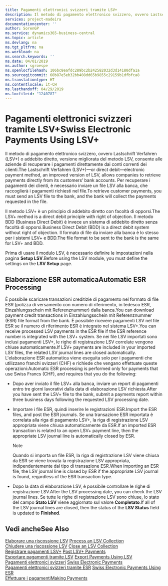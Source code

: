 ```yaml
---
title: Pagamenti elettronici svizzeri tramite LSV+
description: Il metodo di pagamento elettronico svizzero, ovvero Lastschrift Verfahren (LSV+) o addebito diretto, versione migliorata del metodo LSV, consente alle aziende di recuperare i pagamenti direttamente dai conti correnti dei clienti. Per recuperare i pagamenti dei clienti, è necessario inviare un file LSV alla banca, che raccoglierà i pagamenti richiesti nel file.
services: project-madeira
documentationcenter: ''
author: SorenGP
ms.service: dynamics365-business-central
ms.topic: article
ms.devlang: na
ms.tgt_pltfrm: na
ms.workload: na
ms.search.keywords: ''
ms.date: 04/01/2019
ms.author: sgroespe
ms.openlocfilehash: 106bc8eafdc289bc2b242582032d3d14180dfa1a
ms.sourcegitcommit: 60b87e5eb32bb408dd65b9855c29159b1dfbfca8
ms.translationtype: HT
ms.contentlocale: it-CH
ms.lasthandoff: 04/29/2019
ms.locfileid: "1240787"
---
```

# <a name="swiss-electronic-payments-using-lsv"></a><span data-ttu-id="bc078-104">Pagamenti elettronici svizzeri tramite LSV+</span><span class="sxs-lookup"><span data-stu-id="bc078-104">Swiss Electronic Payments Using LSV+</span></span>
<span data-ttu-id="bc078-105">Il metodo di pagamento elettronico svizzero, ovvero Lastschrift Verfahren (LSV+) o addebito diretto, versione migliorata del metodo LSV, consente alle aziende di recuperare i pagamenti direttamente dai conti correnti dei clienti.</span><span class="sxs-lookup"><span data-stu-id="bc078-105">The Lastschrift Verfahren (LSV+)—or direct debit—electronic payment method, an improved version of LSV, allows companies to retrieve payments directly from its customers’ bank accounts.</span></span> <span data-ttu-id="bc078-106">Per recuperare i pagamenti dei clienti, è necessario inviare un file LSV alla banca, che raccoglierà i pagamenti richiesti nel file.</span><span class="sxs-lookup"><span data-stu-id="bc078-106">To retrieve customer payments, you must send an LSV file to the bank, and the bank will collect the payments requested in the file.</span></span>  

<span data-ttu-id="bc078-107">Il metodo LSV+ è un principio di addebito diretto con facoltà di opporsi.</span><span class="sxs-lookup"><span data-stu-id="bc078-107">The LSV+ method is a direct debit principle with right of objection.</span></span> <span data-ttu-id="bc078-108">Il metodo BDD (Business Direct Debit) è invece un sistema di addebito diretto senza facoltà di opporsi.</span><span class="sxs-lookup"><span data-stu-id="bc078-108">Business Direct Debit (BDD) is a direct debit system without right of objection.</span></span> <span data-ttu-id="bc078-109">Il formato di file da inviare alla banca è lo stesso per i sistemi LSV+ e BDD.</span><span class="sxs-lookup"><span data-stu-id="bc078-109">The file format to be sent to the bank is the same for LSV+ and BDD.</span></span>  

<span data-ttu-id="bc078-110">Prima di usare il modulo LSV, è necessario definire le impostazioni nella pagina **Setup LSV**.</span><span class="sxs-lookup"><span data-stu-id="bc078-110">Before using the LSV module, you must define the settings on the **LSV Setup** page.</span></span>

## <a name="automatic-esr-processing"></a><span data-ttu-id="bc078-111">Elaborazione ESR automatica</span><span class="sxs-lookup"><span data-stu-id="bc078-111">Automatic ESR Processing</span></span>  
<span data-ttu-id="bc078-112">È possibile scaricare transazioni creditizie di pagamento nel formato di file ESR (polizza di versamento con numero di riferimento, in tedesco ESR, Einzahlungsschein mit Referenznummer) dalla banca.</span><span class="sxs-lookup"><span data-stu-id="bc078-112">You can download payment credit transactions in Einzahlungsschein mit Referenznummer (ESR) file format from the bank.</span></span> <span data-ttu-id="bc078-113">È possibile ricevere pagamenti LSV nel file ESR se il numero di riferimento ESR è integrato nel sistema LSV+.</span><span class="sxs-lookup"><span data-stu-id="bc078-113">You can receive processed LSV payments in the ESR file if the ESR reference number is integrated with the LSV+ system.</span></span> <span data-ttu-id="bc078-114">Se nei file LSV importati sono inclusi pagamenti LSV+, le righe di registrazione LSV correlate vengono chiuse automaticamente.</span><span class="sxs-lookup"><span data-stu-id="bc078-114">If LSV+ payments are included in your imported LSV files, the related LSV journal lines are closed automatically.</span></span> <span data-ttu-id="bc078-115">L'elaborazione ESR automatica viene eseguita solo per i pagamenti che utilizzano franchi svizzeri (CHF) e richiede che vengano effettuate queste operazioni:</span><span class="sxs-lookup"><span data-stu-id="bc078-115">Automatic ESR processing is performed only for payments that use Swiss Francs (CHF), and requires that you do the following:</span></span>  

- <span data-ttu-id="bc078-116">Dopo aver inviato il file LSV+ alla banca, inviare un report di pagamenti entro tre giorni lavorativi dalla data di elaborazione LSV richiesta.</span><span class="sxs-lookup"><span data-stu-id="bc078-116">After you have sent the LSV+ file to the bank, submit a payments report within three business days following the requested LSV processing date.</span></span>  

- <span data-ttu-id="bc078-117">Importare i file ESR, quindi inserire le registrazioni ESR.</span><span class="sxs-lookup"><span data-stu-id="bc078-117">Import the ESR files, and post the ESR journals.</span></span> <span data-ttu-id="bc078-118">Se una transazione ESR importata è correlata alla riga di pagamento LSV+, la riga di registrazione LSV appropriata viene chiusa automaticamente da ESR.</span><span class="sxs-lookup"><span data-stu-id="bc078-118">If an imported ESR transaction is related to an open LSV+ payment line, then the appropriate LSV journal line is automatically closed by ESR.</span></span>  

    > [!NOTE]  
    >  <span data-ttu-id="bc078-119">Quando si importa un file ESR, la riga di registrazione LSV viene chiusa da ESR se viene trovata la registrazione LSV appropriata, indipendentemente dal tipo di transazione ESR.</span><span class="sxs-lookup"><span data-stu-id="bc078-119">When importing an ESR file, the LSV journal line is closed by ESR if the appropriate LSV journal is found, regardless of the ESR transaction type.</span></span>  

- <span data-ttu-id="bc078-120">Dopo la data di elaborazione LSV, è possibile controllare le righe di registrazione LSV.</span><span class="sxs-lookup"><span data-stu-id="bc078-120">After the LSV processing date, you can check the LSV journal lines.</span></span> <span data-ttu-id="bc078-121">Se tutte le righe di registrazione LSV sono chiuse, lo stato del campo **Stato LSV** viene aggiornato sul valore **Completato**.</span><span class="sxs-lookup"><span data-stu-id="bc078-121">If all of the LSV journal lines are closed, then the status of the **LSV Status** field is updated to  **Finished**.</span></span>  

## <a name="see-also"></a><span data-ttu-id="bc078-122">Vedi anche</span><span class="sxs-lookup"><span data-stu-id="bc078-122">See Also</span></span>  
 <span data-ttu-id="bc078-123">[Elaborare una riscossione LSV](how-to-process-an-lsv-collection.md) </span><span class="sxs-lookup"><span data-stu-id="bc078-123">[Process an LSV Collection](how-to-process-an-lsv-collection.md) </span></span>  
 <span data-ttu-id="bc078-124">[Chiudere una riscossione LSV](how-to-close-an-lsv-collection.md) </span><span class="sxs-lookup"><span data-stu-id="bc078-124">[Close an LSV Collection](how-to-close-an-lsv-collection.md) </span></span>  
 <span data-ttu-id="bc078-125">[Registrare pagamenti LSV+](how-to-post-lsv-payments.md) </span><span class="sxs-lookup"><span data-stu-id="bc078-125">[Post LSV+ Payments](how-to-post-lsv-payments.md) </span></span>  
 <span data-ttu-id="bc078-126">[Esportare pagamenti tramite LSV](how-to-export-payments-using-lsv.md) </span><span class="sxs-lookup"><span data-stu-id="bc078-126">[Export Payments Using LSV](how-to-export-payments-using-lsv.md) </span></span>  
 <span data-ttu-id="bc078-127">[Pagamenti elettronici svizzeri](swiss-electronic-payments.md) </span><span class="sxs-lookup"><span data-stu-id="bc078-127">[Swiss Electronic Payments](swiss-electronic-payments.md) </span></span>  
 <span data-ttu-id="bc078-128">[Pagamenti elettronici svizzeri tramite ESR](swiss-electronic-payments-using-esr.md) </span><span class="sxs-lookup"><span data-stu-id="bc078-128">[Swiss Electronic Payments Using ESR](swiss-electronic-payments-using-esr.md) </span></span>  
 [<span data-ttu-id="bc078-129">Effettuare i pagamenti</span><span class="sxs-lookup"><span data-stu-id="bc078-129">Making Payments</span></span>](../../payables-make-payments.md)
